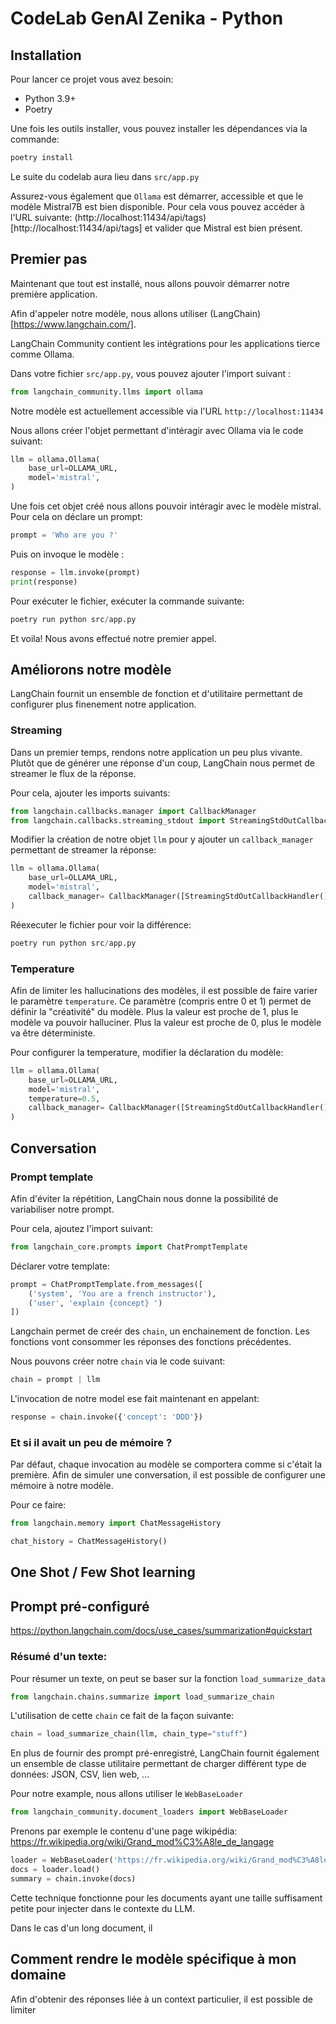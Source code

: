 # CodeLab GenAI Zenika - Python


## Installation

Pour lancer ce projet vous avez besoin:

- Python 3.9+
- Poetry

Une fois les outils installer, vous pouvez installer les dépendances via la commande: 

````bash
poetry install
````

Le suite du codelab aura lieu dans `src/app.py`


Assurez-vous également que `Ollama` est démarrer, accessible et que le modèle Mistral7B est bien disponible.
Pour cela vous pouvez accéder à l'URL suivante: (http://localhost:11434/api/tags)[http://localhost:11434/api/tags] et valider que Mistral est bien présent.

## Premier pas

Maintenant que tout est installé, nous allons pouvoir démarrer notre première application. 

Afin d'appeler notre modèle, nous allons utiliser (LangChain)[https://www.langchain.com/]. 

LangChain Community contient les intégrations pour les applications tierce comme Ollama.

Dans votre fichier `src/app.py`, vous pouvez ajouter l'import suivant :

```python
from langchain_community.llms import ollama
```

Notre modèle est actuellement accessible via l'URL `http://localhost:11434`

Nous allons créer l'objet permettant d'intéragir avec Ollama via le code suivant: 

```python
llm = ollama.Ollama(
    base_url=OLLAMA_URL, 
    model='mistral',
)
```

Une fois cet objet créé nous allons pouvoir intéragir avec le modèle mistral. 
Pour cela on déclare un prompt: 

```python
prompt = 'Who are you ?'
```

Puis on invoque le modèle :

```python
response = llm.invoke(prompt)
print(response)
```

Pour exécuter le fichier, exécuter la commande suivante: 

```python
poetry run python src/app.py
```

Et voila! Nous avons effectué notre premier appel. 

## Améliorons notre modèle

LangChain fournit un ensemble de fonction et d'utilitaire permettant de configurer plus finenement notre application. 

### Streaming 

Dans un premier temps, rendons notre application un peu plus vivante. Plutôt que de générer une réponse d'un coup, LangChain nous permet de streamer le flux de la réponse.

Pour cela, ajouter les imports suivants:

```python
from langchain.callbacks.manager import CallbackManager
from langchain.callbacks.streaming_stdout import StreamingStdOutCallbackHandler
```

Modifier la création de notre objet `llm` pour y ajouter un `callback_manager` permettant de streamer la réponse:

```python
llm = ollama.Ollama(
    base_url=OLLAMA_URL, 
    model='mistral',
    callback_manager= CallbackManager([StreamingStdOutCallbackHandler()])
)
```

Réexecuter le fichier pour voir la différence:

```python
poetry run python src/app.py
```

### Temperature 

Afin de limiter les hallucinations des modèles, il est possible de faire varier le paramètre `temperature`. 
Ce paramètre (compris entre 0 et 1) permet de définir la "créativité" du modèle. 
Plus la valeur est proche de 1, plus le modèle va pouvoir halluciner.
Plus la valeur est proche de 0, plus le modèle va être déterministe.

Pour configurer la temperature, modifier la déclaration du modèle:

```python
llm = ollama.Ollama(
    base_url=OLLAMA_URL, 
    model='mistral',
    temperature=0.5,
    callback_manager= CallbackManager([StreamingStdOutCallbackHandler()])
)
```
## Conversation

### Prompt template

Afin d'éviter la répétition, LangChain nous donne la possibilité de variabiliser notre prompt.

Pour cela, ajoutez l'import suivant:

```python
from langchain_core.prompts import ChatPromptTemplate
```

Déclarer votre template:

```python
prompt = ChatPromptTemplate.from_messages([
    ('system', 'You are a french instructor'),
    ('user', 'explain {concept} ')
])
```

Langchain permet de creér des `chain`, un enchainement de fonction. Les fonctions vont consommer les réponses des fonctions précédentes. 

Nous pouvons créer notre `chain` via le code suivant:

```python
chain = prompt | llm
```

L'invocation de notre model ese fait maintenant en appelant:

```python
response = chain.invoke({'concept': 'DDD'})
```


### Et si il avait un peu de mémoire ? 

Par défaut, chaque invocation au modèle se comportera comme si c'était la première.
Afin de simuler une conversation, il est possible de configurer une mémoire à notre modèle. 

Pour ce faire:

```python
from langchain.memory import ChatMessageHistory

chat_history = ChatMessageHistory()
```



## One Shot / Few Shot learning




## Prompt pré-configuré

https://python.langchain.com/docs/use_cases/summarization#quickstart

### Résumé d'un texte: 

Pour résumer un texte, on peut se baser sur la fonction `load_summarize_data`

```python
from langchain.chains.summarize import load_summarize_chain
```

L'utilisation de cette `chain` ce fait de la façon suivante:

```python
chain = load_summarize_chain(llm, chain_type="stuff")
```

En plus de fournir des prompt pré-enregistré, LangChain fournit également un ensemble de classe utilitaire permettant de charger différent type de données: JSON, CSV, lien web, ...

Pour notre example, nous allons utiliser le `WebBaseLoader`

```python
from langchain_community.document_loaders import WebBaseLoader
```

Prenons par exemple le contenu d'une page wikipédia: https://fr.wikipedia.org/wiki/Grand_mod%C3%A8le_de_langage

```python
loader = WebBaseLoader('https://fr.wikipedia.org/wiki/Grand_mod%C3%A8le_de_langage')
docs = loader.load()
summary = chain.invoke(docs)
```

Cette technique fonctionne pour les documents ayant une taille suffisament petite pour injecter dans le contexte du LLM. 

Dans le cas d'un long document, il 

## Comment rendre le modèle spécifique à mon domaine

Afin d'obtenir des réponses liée à un context particulier, il est possible de
limiter 